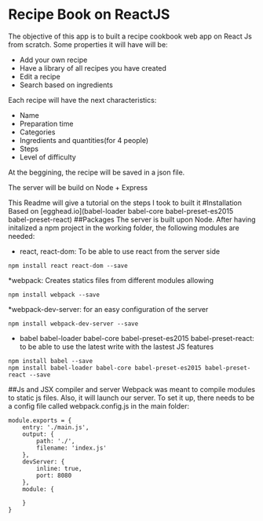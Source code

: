 Recipe Book on ReactJS
======================
The objective of this app is to built a recipe cookbook web app on React Js from scratch.
Some properties it will have will be:

* Add your own recipe
* Have a library of all recipes you have created
* Edit a recipe
* Search based on ingredients

Each recipe will have the next characteristics:
* Name
* Preparation time
* Categories
* Ingredients and quantities(for 4 people)
* Steps
* Level of difficulty

At the beggining, the recipe will be saved in a json file.

The server will be build on Node + Express

This Readme will give a tutorial on the steps I took to built it
#Installation
Based on [egghead.io](babel-loader babel-core babel-preset-es2015 babel-preset-react)
##Packages
The server is built upon Node. After having initalized a npm project in the working folder, the following modules are needed:
* react, react-dom: To be able to use react from the server side
````
npm install react react-dom --save
````
*webpack: Creates statics files from different modules allowing
````
npm install webpack --save
````
*webpack-dev-server: for an easy configuration of the server
````
npm install webpack-dev-server --save
````
* babel babel-loader babel-core babel-preset-es2015 babel-preset-react: to be able to use the latest write with the lastest JS features
````
npm install babel --save
npm install babel-loader babel-core babel-preset-es2015 babel-preset-react --save
````
##Js and JSX compiler and server
Webpack was meant to compile modules to static js files. Also, it will launch our server. To set it up, there needs to be a config file called webpack.config.js in the main folder:
````
module.exports = {
	entry: './main.js',
	output: {
		path: './',
		filename: 'index.js'
	},
	devServer: {
		inline: true,
		port: 8080
	},
	module: {

	}
}
````




